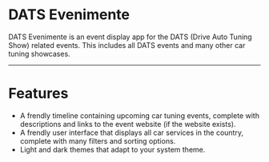 # DATS Evenimente
DATS Evenimente is an event display app for the DATS (Drive Auto Tuning Show) related events. This includes all DATS events and many other car tuning showcases.

---
# Features
- A frendly timeline containing upcoming car tuning events, complete with descriptions and links to the event website (if the website exists).
- A frendly user interface that displays all car services in the country, complete with many filters and sorting options.
- Light and dark themes that adapt to your system theme.
